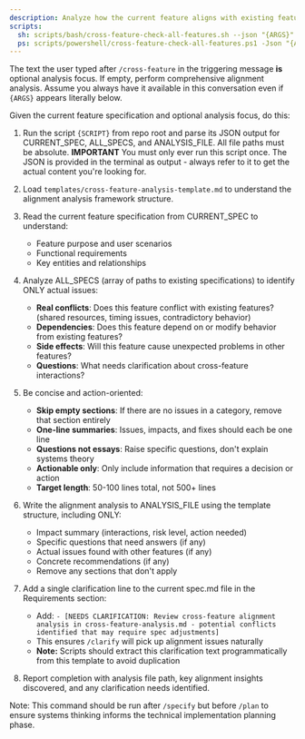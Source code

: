 ```yaml
---
description: Analyze how the current feature aligns with existing features using systems thinking to identify conflicts, dependencies, and emergent behaviors.
scripts:
  sh: scripts/bash/cross-feature-check-all-features.sh --json "{ARGS}"
  ps: scripts/powershell/cross-feature-check-all-features.ps1 -Json "{ARGS}"
---
```


The text the user typed after `/cross-feature` in the triggering message **is** optional analysis focus. If empty, perform comprehensive alignment analysis. Assume you always have it available in this conversation even if `{ARGS}` appears literally below.

Given the current feature specification and optional analysis focus, do this:

1. Run the script `{SCRIPT}` from repo root and parse its JSON output for CURRENT_SPEC, ALL_SPECS, and ANALYSIS_FILE. All file paths must be absolute.
   **IMPORTANT** You must only ever run this script once. The JSON is provided in the terminal as output - always refer to it to get the actual content you're looking for.

2. Load `templates/cross-feature-analysis-template.md` to understand the alignment analysis framework structure.

3. Read the current feature specification from CURRENT_SPEC to understand:
   - Feature purpose and user scenarios
   - Functional requirements
   - Key entities and relationships

4. Analyze ALL_SPECS (array of paths to existing specifications) to identify ONLY actual issues:
   - **Real conflicts**: Does this feature conflict with existing features? (shared resources, timing issues, contradictory behavior)
   - **Dependencies**: Does this feature depend on or modify behavior from existing features?
   - **Side effects**: Will this feature cause unexpected problems in other features?
   - **Questions**: What needs clarification about cross-feature interactions?

5. Be concise and action-oriented:
   - **Skip empty sections**: If there are no issues in a category, remove that section entirely
   - **One-line summaries**: Issues, impacts, and fixes should each be one line
   - **Questions not essays**: Raise specific questions, don't explain systems theory
   - **Actionable only**: Only include information that requires a decision or action
   - **Target length**: 50-100 lines total, not 500+ lines

6. Write the alignment analysis to ANALYSIS_FILE using the template structure, including ONLY:
   - Impact summary (interactions, risk level, action needed)
   - Specific questions that need answers (if any)
   - Actual issues found with other features (if any)
   - Concrete recommendations (if any)
   - Remove any sections that don't apply

7. Add a single clarification line to the current spec.md file in the Requirements section:
   - Add: `- [NEEDS CLARIFICATION: Review cross-feature alignment analysis in cross-feature-analysis.md - potential conflicts identified that may require spec adjustments]`
   - This ensures `/clarify` will pick up alignment issues naturally
   - **Note:** Scripts should extract this clarification text programmatically from this template to avoid duplication

8. Report completion with analysis file path, key alignment insights discovered, and any clarification needs identified.

Note: This command should be run after `/specify` but before `/plan` to ensure systems thinking informs the technical implementation planning phase.